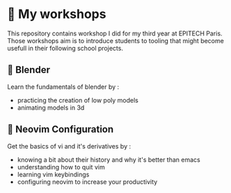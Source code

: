 # 📙 My workshops

This repository contains workshop I did for my third year at EPITECH Paris.
Those workshops aim is to introduce students to tooling that might become 
usefull in their following school projects.

## 🔨 Blender

Learn the fundamentals of blender by :

* practicing the creation of low poly models 
* animating models in 3d

## 🔨 Neovim Configuration

Get the basics of vi and it's derivatives by :

* knowing a bit about their history and why it's better than emacs
* understanding how to quit vim
* learning vim keybindings
* configuring neovim to increase your productivity
